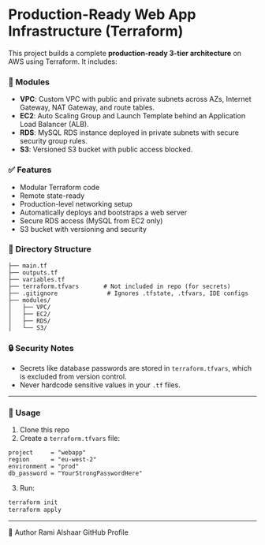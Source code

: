 # Production-Ready Web App Infrastructure (Terraform)

This project builds a complete **production-ready 3-tier architecture** on AWS using Terraform. It includes:

### 🔧 Modules
- **VPC**: Custom VPC with public and private subnets across AZs, Internet Gateway, NAT Gateway, and route tables.
- **EC2**: Auto Scaling Group and Launch Template behind an Application Load Balancer (ALB).
- **RDS**: MySQL RDS instance deployed in private subnets with secure security group rules.
- **S3**: Versioned S3 bucket with public access blocked.

### ✅ Features
- Modular Terraform code
- Remote state-ready
- Production-level networking setup
- Automatically deploys and bootstraps a web server
- Secure RDS access (MySQL from EC2 only)
- S3 bucket with versioning and security

### 📁 Directory Structure
```
├── main.tf
├── outputs.tf
├── variables.tf
├── terraform.tfvars       # Not included in repo (for secrets)
├── .gitignore              # Ignores .tfstate, .tfvars, IDE configs
├── modules/
│   ├── VPC/
│   ├── EC2/
│   ├── RDS/
│   └── S3/
```

### 🔒 Security Notes
- Secrets like database passwords are stored in `terraform.tfvars`, which is excluded from version control.
- Never hardcode sensitive values in your `.tf` files.

---

### 🚀 Usage
1. Clone this repo
2. Create a `terraform.tfvars` file:
```hcl
project     = "webapp"
region      = "eu-west-2"
environment = "prod"
db_password = "YourStrongPasswordHere"
```

3. Run:
```bash
terraform init
terraform apply
```

---

👤 Author
Rami Alshaar
GitHub Profile
